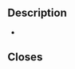 <!--
By submitting this pull request, you agree to:
- follow the [PSF's Code of Conduct](https://www.python.org/psf/conduct/)
-->
## Description

-

<!--
Please add in issue numbers this pull request will close, if applicable
Examples: Fixes #4321 or Closes #1234

Ensure you are using a supported keyword to properly link an issue:
https://docs.github.com/en/issues/tracking-your-work-with-issues/linking-a-pull-request-to-an-issue#linking-a-pull-request-to-an-issue-using-a-keyword
-->
## Closes
